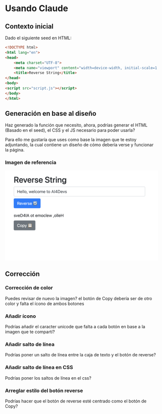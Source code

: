 # Usando Claude

## Contexto inicial
Dado el siguiente seed en HTML:

```html
<!DOCTYPE html>
<html lang="en">
<head>
    <meta charset="UTF-8">
    <meta name="viewport" content="width=device-width, initial-scale=1.0">
    <title>Reverse String</title>
</head>
<body>
<script src="script.js"></script>
</body>
</html>
```

## Generación en base al diseño

Haz generado la función que necesito, ahora, podrías generar el HTML (Basado en el seed), el CSS y el JS necesario para poder usarla?

Para ello me gustaría que uses como base la imagen que te estoy adjuntando, la cual contiene un diseño de cómo debería verse y funcionar la página.

### Imagen de referencia
![Reverse String](res/reverse-string.png)

## Corrección
### Corrección de color
Puedes revisar de nuevo la imagen? el botón de Copy debería ser de otro color y falta el ícono de ambos botones

### Añadir ícono
Podrías añadir el caracter unicode que falta a cada botón en base a la imagen que te compartí?

### Añadir salto de línea
Podrías poner un salto de línea entre la caja de texto y el botón de reverse?

### Añadir salto de línea en CSS
Podrías poner los saltos de línea en el css?

### Arreglar estilo del botón reverse
Podrías hacer que el botón de reverse esté centrado como el botón de Copy?
